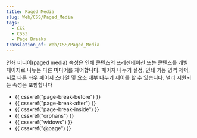 ```yaml
---
title: Paged Media
slug: Web/CSS/Paged_Media
tags:
  - CSS
  - CSS3
  - Page Breaks
translation_of: Web/CSS/Paged_Media
---
```


인쇄 미디어(paged media) 속성은 인쇄 콘텐츠의 프레젠테이션 또는 콘텐츠를 개별 페이지로 나누는 다른 미디어를 제어합니다. 페이지 나누기 설정, 인쇄 가능 영역 제어, 서로 다른 좌우 페이지 스타일 및 요소 내부 나누기 제어를 할 수 있습니다. 널리 지원되는 속성은 포함합니다

- {{ cssxref("page-break-before") }}
- {{ cssxref("page-break-after") }}
- {{ cssxref("page-break-inside") }}
- {{ cssxref("orphans") }}
- {{ cssxref("widows") }}
- {{ cssxref("@page") }}
